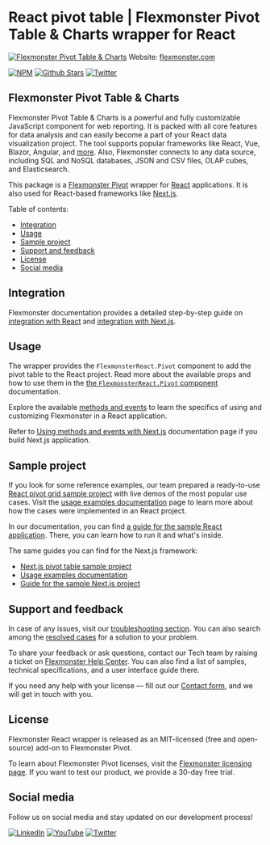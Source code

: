 # React pivot table | Flexmonster Pivot Table & Charts wrapper for React
[![Flexmonster Pivot Table & Charts](https://static.flexmonster.com/uploads/2023/09/08090559/react.png)](https://www.flexmonster.com?r=wrap_react)
Website: [flexmonster.com](https://www.flexmonster.com?r=wrap_react)

[![NPM](https://img.shields.io/npm/v/react-flexmonster)](https://www.npmjs.com/package/react-flexmonster)
[![Github Stars](https://img.shields.io/github/stars/flexmonster?style=social)](https://github.com/flexmonster) [![Twitter](https://img.shields.io/twitter/follow/Flexmonster?style=social)](https://twitter.com/Flexmonster)
 

## Flexmonster Pivot Table & Charts

Flexmonster Pivot Table & Charts is a powerful and fully customizable JavaScript component for web reporting. It is packed with all core features for data analysis and can easily become a part of your React data visualization project. The tool supports popular frameworks like React, Vue, Blazor, Angular, and [more](https://www.flexmonster.com/doc/available-tutorials-integration?r=wrap_react). Also, Flexmonster connects to any data source, including SQL and NoSQL databases, JSON and CSV files, OLAP cubes, and Elasticsearch. 

This package is a [Flexmonster Pivot](https://www.flexmonster.com?r=wrap_react) wrapper for [React](https://react.dev/) applications. It is also used for React-based frameworks like [Next.js](https://nextjs.org/).

Table of contents:

* [Integration](#integration)
* [Usage](#usage)
* [Sample project](#sample-project)
* [Support and feedback](#support-feedback)
* [License](#license)
* [Social media](#social-media)

## <a name="integration"></a>Integration ##

Flexmonster documentation provides a detailed step-by-step guide on [іntegration with React](https://www.flexmonster.com/doc/integration-with-react/?r=wrap_react) and [integration with Next.js](https://www.flexmonster.com/doc/integration-with-next-js?r=wrap_react). 


## <a name="usage"></a>Usage ##

The wrapper provides  the  `FlexmonsterReact.Pivot` component to add the pivot table to the React project. Read more about the available props and how to use them in the [the `FlexmonsterReact.Pivot` component](https://www.flexmonster.com/doc/flexmonster-pivot-component-for-react?r=wrap_react) documentation.

Explore the available [methods and events](https://www.flexmonster.com/doc/using-methods-and-events-react?r=wrap_react) to learn the specifics of using and customizing Flexmonster in a React application.

Refer to [Using methods and events with Next.js](https://www.flexmonster.com/doc/using-methods-and-events-next-js?r=wrap_react) documentation page if you build Next.js application.


## <a name="sample-project"></a>Sample project ##

If you look for some reference examples, our team prepared a ready-to-use [React pivot grid sample project](https://github.com/flexmonster/pivot-react?r=wrap_react) with live demos of the most popular use cases. Visit the [usage examples documentation](https://www.flexmonster.com/doc/usage-examples-react?r=wrap_react) page to learn more about how the cases were implemented in an React project.

In our documentation, you can find [a guide for the sample React application](https://www.flexmonster.com/doc/sample-react-project?r=wrap_react). There, you can learn how to run it and what's inside.

The same guides you can find for the Next.js framework:
- [Next.js pivot table sample project](https://github.com/flexmonster/pivot-react/tree/master/nextjs-ts?r=wrap_react)
- [Usage examples documentation](https://www.flexmonster.com/doc/usage-examples-next-js?r=wrap_react)
- [Guide for the sample Next.js project](https://www.flexmonster.com/doc/sample-next-js-project?r=wrap_react)


## <a name="support-feedback"></a>Support and feedback ##

In case of any issues, visit our [troubleshooting section](https://www.flexmonster.com/doc/typical-errors?r=wrap_react). You can also search among the [resolved cases](https://www.flexmonster.com/technical-support?r=wrap_react) for a solution to your problem.

To share your feedback or ask questions, contact our Tech team by raising a ticket on [Flexmonster Help Center](https://www.flexmonster.com/help-center?r=wrap_react). You can also find a list of samples, technical specifications, and a user interface guide there.

If you need any help with your license — fill out our [Contact form](https://www.flexmonster.com/contact-our-team?r=wrap_react), and we will get in touch with you.

## <a name="license"></a>License ##

Flexmonster React wrapper is released as an MIT-licensed (free and open-source) add-on to Flexmonster Pivot.

To learn about Flexmonster Pivot licenses, visit the [Flexmonster licensing page](https://www.flexmonster.com/pivot-table-editions-and-pricing?r=wrap_react). 
If you want to test our product, we provide a 30-day free trial.

## <a name="social-media"></a>Social media ##

Follow us on social media and stay updated on our development process!

[![LinkedIn](https://img.shields.io/badge/LinkedIn-blue?style=for-the-badge&logo=linkedin&logoColor=white)](https://linkedin.com/company/flexmonster) [![YouTube](https://img.shields.io/badge/YouTube-red?style=for-the-badge&logo=youtube&logoColor=white)](https://youtube.com/user/FlexMonsterPivot) [![Twitter](https://img.shields.io/badge/Twitter-blue?style=for-the-badge&logo=twitter&logoColor=white)](https://twitter.com/flexmonster)
